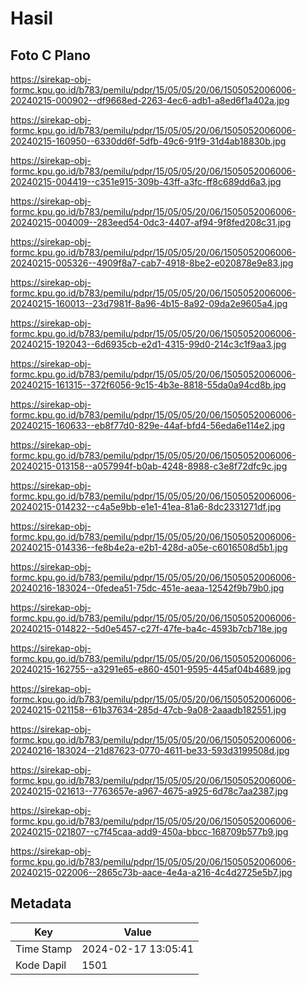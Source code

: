 # Hasil

## Foto C Plano

https://sirekap-obj-formc.kpu.go.id/b783/pemilu/pdpr/15/05/05/20/06/1505052006006-20240215-000902--df9668ed-2263-4ec6-adb1-a8ed6f1a402a.jpg

https://sirekap-obj-formc.kpu.go.id/b783/pemilu/pdpr/15/05/05/20/06/1505052006006-20240215-160950--6330dd6f-5dfb-49c6-91f9-31d4ab18830b.jpg

https://sirekap-obj-formc.kpu.go.id/b783/pemilu/pdpr/15/05/05/20/06/1505052006006-20240215-004419--c351e915-309b-43ff-a3fc-ff8c689dd6a3.jpg

https://sirekap-obj-formc.kpu.go.id/b783/pemilu/pdpr/15/05/05/20/06/1505052006006-20240215-004009--283eed54-0dc3-4407-af94-9f8fed208c31.jpg

https://sirekap-obj-formc.kpu.go.id/b783/pemilu/pdpr/15/05/05/20/06/1505052006006-20240215-005326--4909f8a7-cab7-4918-8be2-e020878e9e83.jpg

https://sirekap-obj-formc.kpu.go.id/b783/pemilu/pdpr/15/05/05/20/06/1505052006006-20240215-160013--23d7981f-8a96-4b15-8a92-09da2e9605a4.jpg

https://sirekap-obj-formc.kpu.go.id/b783/pemilu/pdpr/15/05/05/20/06/1505052006006-20240215-192043--6d6935cb-e2d1-4315-99d0-214c3c1f9aa3.jpg

https://sirekap-obj-formc.kpu.go.id/b783/pemilu/pdpr/15/05/05/20/06/1505052006006-20240215-161315--372f6056-9c15-4b3e-8818-55da0a94cd8b.jpg

https://sirekap-obj-formc.kpu.go.id/b783/pemilu/pdpr/15/05/05/20/06/1505052006006-20240215-160633--eb8f77d0-829e-44af-bfd4-56eda6e114e2.jpg

https://sirekap-obj-formc.kpu.go.id/b783/pemilu/pdpr/15/05/05/20/06/1505052006006-20240215-013158--a057994f-b0ab-4248-8988-c3e8f72dfc9c.jpg

https://sirekap-obj-formc.kpu.go.id/b783/pemilu/pdpr/15/05/05/20/06/1505052006006-20240215-014232--c4a5e9bb-e1e1-41ea-81a6-8dc2331271df.jpg

https://sirekap-obj-formc.kpu.go.id/b783/pemilu/pdpr/15/05/05/20/06/1505052006006-20240215-014336--fe8b4e2a-e2b1-428d-a05e-c6016508d5b1.jpg

https://sirekap-obj-formc.kpu.go.id/b783/pemilu/pdpr/15/05/05/20/06/1505052006006-20240216-183024--0fedea51-75dc-451e-aeaa-12542f9b79b0.jpg

https://sirekap-obj-formc.kpu.go.id/b783/pemilu/pdpr/15/05/05/20/06/1505052006006-20240215-014822--5d0e5457-c27f-47fe-ba4c-4593b7cb718e.jpg

https://sirekap-obj-formc.kpu.go.id/b783/pemilu/pdpr/15/05/05/20/06/1505052006006-20240215-162755--a3291e65-e860-4501-9595-445af04b4689.jpg

https://sirekap-obj-formc.kpu.go.id/b783/pemilu/pdpr/15/05/05/20/06/1505052006006-20240215-021158--61b37634-285d-47cb-9a08-2aaadb182551.jpg

https://sirekap-obj-formc.kpu.go.id/b783/pemilu/pdpr/15/05/05/20/06/1505052006006-20240216-183024--21d87623-0770-4611-be33-593d3199508d.jpg

https://sirekap-obj-formc.kpu.go.id/b783/pemilu/pdpr/15/05/05/20/06/1505052006006-20240215-021613--7763657e-a967-4675-a925-6d78c7aa2387.jpg

https://sirekap-obj-formc.kpu.go.id/b783/pemilu/pdpr/15/05/05/20/06/1505052006006-20240215-021807--c7f45caa-add9-450a-bbcc-168709b577b9.jpg

https://sirekap-obj-formc.kpu.go.id/b783/pemilu/pdpr/15/05/05/20/06/1505052006006-20240215-022006--2865c73b-aace-4e4a-a216-4c4d2725e5b7.jpg


## Metadata

| Key        | Value               |
| ---------- | ------------------- |
| Time Stamp | 2024-02-17 13:05:41 |
| Kode Dapil | 1501                |



